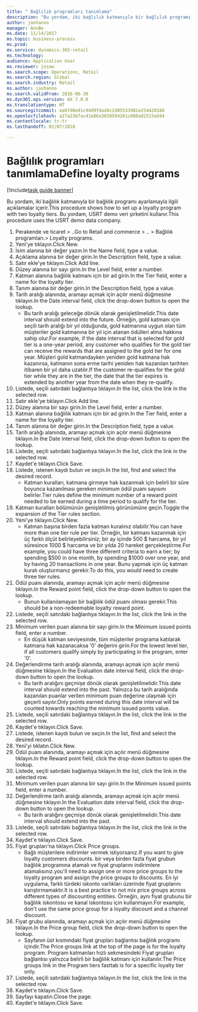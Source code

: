 ```yaml
--- 
title: " Bağlılık programları tanımlama"
description: "Bu yordam, iki bağlılık katmanıyla bir bağlılık programı ayarlamayla ilgili açıklamalar içerir."
author: jashanno
manager: AnnBe
ms.date: 11/14/2017
ms.topic: business-process
ms.prod: 
ms.service: dynamics-365-retail
ms.technology: 
audience: Application User
ms.reviewer: josaw
ms.search.scope: Operations, Retail
ms.search.region: Global
ms.search.industry: Retail
ms.author: jashanno
ms.search.validFrom: 2016-06-30
ms.dyn365.ops.version: AX 7.0.0
ms.translationtype: HT
ms.sourcegitcommit: ea07d8e91c94d9fdad4c2d05533981e254420188
ms.openlocfilehash: a27a2367ac41e86a3038594261c080ad2515eb94
ms.contentlocale: tr-tr
ms.lasthandoff: 02/07/2018

---
```

# <a name="define-loyalty-programs"></a><span data-ttu-id="a876b-103"> Bağlılık programları tanımlama</span><span class="sxs-lookup"><span data-stu-id="a876b-103">Define loyalty programs</span></span>

[!include[task guide banner](../includes/task-guide-banner.md)]

<span data-ttu-id="a876b-104">Bu yordam, iki bağlılık katmanıyla bir bağlılık programı ayarlamayla ilgili açıklamalar içerir.</span><span class="sxs-lookup"><span data-stu-id="a876b-104">This procedure shows how to set up a loyalty program with two loyalty tiers.</span></span> <span data-ttu-id="a876b-105">Bu yordam, USRT demo veri şirketini kullanır.</span><span class="sxs-lookup"><span data-stu-id="a876b-105">This procedure uses the USRT demo data company.</span></span>

1. <span data-ttu-id="a876b-106">Perakende ve ticaret > ..</span><span class="sxs-lookup"><span data-stu-id="a876b-106">Go to Retail and commerce > ..</span></span> <span data-ttu-id="a876b-107">> Bağlılık programları.</span><span class="sxs-lookup"><span data-stu-id="a876b-107">> Loyalty programs.</span></span>
2. <span data-ttu-id="a876b-108">Yeni'ye tıklayın.</span><span class="sxs-lookup"><span data-stu-id="a876b-108">Click New.</span></span>
3. <span data-ttu-id="a876b-109">İsim alanına bir değer yazın.</span><span class="sxs-lookup"><span data-stu-id="a876b-109">In the Name field, type a value.</span></span>
4. <span data-ttu-id="a876b-110">Açıklama alanına bir değer girin.</span><span class="sxs-lookup"><span data-stu-id="a876b-110">In the Description field, type a value.</span></span>
5. <span data-ttu-id="a876b-111">Satır ekle'ye tıklayın.</span><span class="sxs-lookup"><span data-stu-id="a876b-111">Click Add line.</span></span>
6. <span data-ttu-id="a876b-112">Düzey alanına bir sayı girin.</span><span class="sxs-lookup"><span data-stu-id="a876b-112">In the Level field, enter a number.</span></span>
7. <span data-ttu-id="a876b-113">Katman alanına bağlılık katmanı için bir ad girin.</span><span class="sxs-lookup"><span data-stu-id="a876b-113">In the Tier field, enter a name for the loyalty tier.</span></span>
8. <span data-ttu-id="a876b-114">Tanım alanına bir değer girin.</span><span class="sxs-lookup"><span data-stu-id="a876b-114">In the Description field, type a value.</span></span>
9. <span data-ttu-id="a876b-115">Tarih aralığı alanında, aramayı açmak için açılır menü düğmesine tıklayın.</span><span class="sxs-lookup"><span data-stu-id="a876b-115">In the Date interval field, click the drop-down button to open the lookup.</span></span>
    * <span data-ttu-id="a876b-116">Bu tarih aralığı geleceğe dönük olarak genişletilmelidir.</span><span class="sxs-lookup"><span data-stu-id="a876b-116">This date interval should extend into the future.</span></span> <span data-ttu-id="a876b-117">Örneğin, gold katmanı için seçili tarih aralığı bir yıl olduğunda, gold katmanına uygun olan tüm müşteriler gold katmanına bir yıl için atanan ödülleri alma hakkına sahip olur.</span><span class="sxs-lookup"><span data-stu-id="a876b-117">For example, if the date interval that is selected for gold tier is a one-year period, any customer who qualifies for the gold tier can receive the rewards that are assigned to the gold tier for one year.</span></span> <span data-ttu-id="a876b-118">Müşteri gold katmandayken yeniden gold katmana hak kazanırsa, katmanın sona erme tarihi yeniden hak kazanılan tarihten itibaren bir yıl daha uzatılır.</span><span class="sxs-lookup"><span data-stu-id="a876b-118">If the customer re-qualifies for the gold tier while they are in the tier, the date that the tier expires is extended by another year from the date when they re-qualify.</span></span>  
10. <span data-ttu-id="a876b-119">Listede, seçili satırdaki bağlantıya tıklayın.</span><span class="sxs-lookup"><span data-stu-id="a876b-119">In the list, click the link in the selected row.</span></span>
11. <span data-ttu-id="a876b-120">Satır ekle'ye tıklayın.</span><span class="sxs-lookup"><span data-stu-id="a876b-120">Click Add line.</span></span>
12. <span data-ttu-id="a876b-121">Düzey alanına bir sayı girin.</span><span class="sxs-lookup"><span data-stu-id="a876b-121">In the Level field, enter a number.</span></span>
13. <span data-ttu-id="a876b-122">Katman alanına bağlılık katmanı için bir ad girin.</span><span class="sxs-lookup"><span data-stu-id="a876b-122">In the Tier field, enter a name for the loyalty tier.</span></span>
14. <span data-ttu-id="a876b-123">Tanım alanına bir değer girin.</span><span class="sxs-lookup"><span data-stu-id="a876b-123">In the Description field, type a value.</span></span>
15. <span data-ttu-id="a876b-124">Tarih aralığı alanında, aramayı açmak için açılır menü düğmesine tıklayın.</span><span class="sxs-lookup"><span data-stu-id="a876b-124">In the Date interval field, click the drop-down button to open the lookup.</span></span>
16. <span data-ttu-id="a876b-125">Listede, seçili satırdaki bağlantıya tıklayın.</span><span class="sxs-lookup"><span data-stu-id="a876b-125">In the list, click the link in the selected row.</span></span>
17. <span data-ttu-id="a876b-126">Kaydet'e tıklayın.</span><span class="sxs-lookup"><span data-stu-id="a876b-126">Click Save.</span></span>
18. <span data-ttu-id="a876b-127">Listede, istenen kaydı bulun ve seçin.</span><span class="sxs-lookup"><span data-stu-id="a876b-127">In the list, find and select the desired record.</span></span>
    * <span data-ttu-id="a876b-128">Katman kuralları, katmana girmeye hak kazanmak için belirli bir süre boyunca kazanılması gereken minimum ödül puanı sayısını belirler.</span><span class="sxs-lookup"><span data-stu-id="a876b-128">Tier rules define the minimum number of a reward point needed to be earned during a time period to qualify for the tier.</span></span>  
19. <span data-ttu-id="a876b-129">Katman kuralları bölümünün genişletilmiş görünümüne geçin.</span><span class="sxs-lookup"><span data-stu-id="a876b-129">Toggle the expansion of the Tier rules section.</span></span>
20. <span data-ttu-id="a876b-130">Yeni'ye tıklayın.</span><span class="sxs-lookup"><span data-stu-id="a876b-130">Click New.</span></span>
    * <span data-ttu-id="a876b-131">Katman başına birden fazla katman kuralınız olabilir.</span><span class="sxs-lookup"><span data-stu-id="a876b-131">You can have more than one tier rule per tier.</span></span> <span data-ttu-id="a876b-132">Örneğin, bir katmanı kazanmak için üç farklı ölçüt belirleyebilirsiniz; bir ay içinde 500 $ harcama, bir yıl süresince 1000 $ harcama ve bir yılda 20 hareket gerçekleştirme.</span><span class="sxs-lookup"><span data-stu-id="a876b-132">For example, you could have three different criteria to earn a tier; by spending $500 in one month, by spending $1000 over one year, and by having 20 transactions in one year.</span></span> <span data-ttu-id="a876b-133">Bunu yapmak için üç katman kuralı oluşturmanız gerekir.</span><span class="sxs-lookup"><span data-stu-id="a876b-133">To do this, you would need to create three tier rules.</span></span>  
21. <span data-ttu-id="a876b-134">Ödül puanı alanında, aramayı açmak için açılır menü düğmesine tıklayın.</span><span class="sxs-lookup"><span data-stu-id="a876b-134">In the Reward point field, click the drop-down button to open the lookup.</span></span>
    * <span data-ttu-id="a876b-135">Bunun kullanılamayan bir bağlılık ödül puanı olması gerekir.</span><span class="sxs-lookup"><span data-stu-id="a876b-135">This should be a non-redeemable loyalty reward point.</span></span>  
22. <span data-ttu-id="a876b-136">Listede, seçili satırdaki bağlantıya tıklayın.</span><span class="sxs-lookup"><span data-stu-id="a876b-136">In the list, click the link in the selected row.</span></span>
23. <span data-ttu-id="a876b-137">Minimum verilen puan alanına bir sayı girin.</span><span class="sxs-lookup"><span data-stu-id="a876b-137">In the Minimum issued points field, enter a number.</span></span>
    * <span data-ttu-id="a876b-138">En düşük katman seviyesinde, tüm müşteriler programa katılarak katmana hak kazanacaksa '0' değerini girin.</span><span class="sxs-lookup"><span data-stu-id="a876b-138">For the lowest level tier, if all customers qualify simply by participating in the program, enter '0'.</span></span>  
24. <span data-ttu-id="a876b-139">Değerlendirme tarih aralığı alanında, aramayı açmak için açılır menü düğmesine tıklayın.</span><span class="sxs-lookup"><span data-stu-id="a876b-139">In the Evaluation date interval field, click the drop-down button to open the lookup.</span></span>
    * <span data-ttu-id="a876b-140">Bu tarih aralığını geçmişe dönük olarak genişletilmelidir.</span><span class="sxs-lookup"><span data-stu-id="a876b-140">This date interval should extend into the past.</span></span> <span data-ttu-id="a876b-141">Yalnızca bu tarih aralığında kazanılan puanlar verilen minimum puan değerine ulaşmak için geçerli sayılır.</span><span class="sxs-lookup"><span data-stu-id="a876b-141">Only points earned during this date interval will be counted towards reaching the minimum issued points value.</span></span>  
25. <span data-ttu-id="a876b-142">Listede, seçili satırdaki bağlantıya tıklayın.</span><span class="sxs-lookup"><span data-stu-id="a876b-142">In the list, click the link in the selected row.</span></span>
26. <span data-ttu-id="a876b-143">Kaydet'e tıklayın.</span><span class="sxs-lookup"><span data-stu-id="a876b-143">Click Save.</span></span>
27. <span data-ttu-id="a876b-144">Listede, istenen kaydı bulun ve seçin.</span><span class="sxs-lookup"><span data-stu-id="a876b-144">In the list, find and select the desired record.</span></span>
28. <span data-ttu-id="a876b-145">Yeni'yi tıklatın.</span><span class="sxs-lookup"><span data-stu-id="a876b-145">Click New.</span></span>
29. <span data-ttu-id="a876b-146">Ödül puanı alanında, aramayı açmak için açılır menü düğmesine tıklayın.</span><span class="sxs-lookup"><span data-stu-id="a876b-146">In the Reward point field, click the drop-down button to open the lookup.</span></span>
30. <span data-ttu-id="a876b-147">Listede, seçili satırdaki bağlantıya tıklayın.</span><span class="sxs-lookup"><span data-stu-id="a876b-147">In the list, click the link in the selected row.</span></span>
31. <span data-ttu-id="a876b-148">Minimum verilen puan alanına bir sayı girin.</span><span class="sxs-lookup"><span data-stu-id="a876b-148">In the Minimum issued points field, enter a number.</span></span>
32. <span data-ttu-id="a876b-149">Değerlendirme tarih aralığı alanında, aramayı açmak için açılır menü düğmesine tıklayın.</span><span class="sxs-lookup"><span data-stu-id="a876b-149">In the Evaluation date interval field, click the drop-down button to open the lookup.</span></span>
    * <span data-ttu-id="a876b-150">Bu tarih aralığını geçmişe dönük olarak genişletilmelidir.</span><span class="sxs-lookup"><span data-stu-id="a876b-150">This date interval should extend into the past.</span></span>  
33. <span data-ttu-id="a876b-151">Listede, seçili satırdaki bağlantıya tıklayın.</span><span class="sxs-lookup"><span data-stu-id="a876b-151">In the list, click the link in the selected row.</span></span>
34. <span data-ttu-id="a876b-152">Kaydet'e tıklayın.</span><span class="sxs-lookup"><span data-stu-id="a876b-152">Click Save.</span></span>
35. <span data-ttu-id="a876b-153">Fiyat grupları'na tıklayın.</span><span class="sxs-lookup"><span data-stu-id="a876b-153">Click Price groups.</span></span>
    * <span data-ttu-id="a876b-154">Bağlı müşterilere indirimler vermek istiyorsanız.</span><span class="sxs-lookup"><span data-stu-id="a876b-154">If you want to give loyalty customers discounts.</span></span> <span data-ttu-id="a876b-155">bir veya birden fazla fiyat grubun bağlılık programına atamalı ve fiyat gruplarını indirimlere atamalısınız.</span><span class="sxs-lookup"><span data-stu-id="a876b-155">you'll need to assign one or more price groups to the loyalty program and assign the price groups to discounts.</span></span> <span data-ttu-id="a876b-156">En iyi uygulama, farklı türdeki iskonto varlıkları üzerinde fiyat gruplarını karıştırmamaktır.</span><span class="sxs-lookup"><span data-stu-id="a876b-156">It is a best practice to not mix price groups across different types of discounting entities.</span></span>  <span data-ttu-id="a876b-157">Örneğin, aynı fiyat grubunu bir bağlılık iskontosu ve kanal iskontosu için kullanmayın.</span><span class="sxs-lookup"><span data-stu-id="a876b-157">For example, don't use the same price group for a loyalty discount and a channel discount.</span></span>  
36. <span data-ttu-id="a876b-158">Fiyat grubu alanında, aramayı açmak için açılır menü düğmesine tıklayın.</span><span class="sxs-lookup"><span data-stu-id="a876b-158">In the Price group field, click the drop-down button to open the lookup.</span></span>
    * <span data-ttu-id="a876b-159">Sayfanın üst kısmındaki fiyat grupları bağlantısı bağlılık programı içindir.</span><span class="sxs-lookup"><span data-stu-id="a876b-159">The Price groups link at the top of the page is for the loyalty program.</span></span> <span data-ttu-id="a876b-160">Program katmanları hızlı sekmesindeki Fiyat grupları bağlantısı yalnızca belirli bir bağlılık katmanı için kullanılır.</span><span class="sxs-lookup"><span data-stu-id="a876b-160">The Price groups link in the Program tiers fasttab is for a specific loyalty tier only.</span></span>  
37. <span data-ttu-id="a876b-161">Listede, seçili satırdaki bağlantıya tıklayın.</span><span class="sxs-lookup"><span data-stu-id="a876b-161">In the list, click the link in the selected row.</span></span>
38. <span data-ttu-id="a876b-162">Kaydet'e tıklayın.</span><span class="sxs-lookup"><span data-stu-id="a876b-162">Click Save.</span></span>
39. <span data-ttu-id="a876b-163">Sayfayı kapatın.</span><span class="sxs-lookup"><span data-stu-id="a876b-163">Close the page.</span></span>
40. <span data-ttu-id="a876b-164">Kaydet'e tıklayın.</span><span class="sxs-lookup"><span data-stu-id="a876b-164">Click Save.</span></span>


